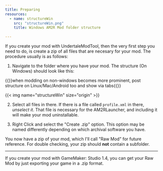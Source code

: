 ```yaml
---
title: Preparing
resources:
  - name: structureWin
    src: "structureWin.png"
    title: Windows AM2R Mod folder structure
  
---
```


If you create your mod with UndertaleModTool, then the very first step you need to do, is create a zip of all files that are necesary for your mod. 
The procedure usually is as follows:
1. Navigate to the folder where you have your mod. The structure (On Windows) should look like this:  

 {{<todo>}}when modding on non-windows becomes more prominent, post structure on Linux/Mac/Android too and show via tabs{{</todo>}}

{{< img name="structureWin" size="origin" >}}

2. Select all files in there. If there is a file called `profile.xml` in there, *unselect it*. 
That file is necessary for the AM2RLauncher, and including it will make your mod uninstallable.

3. Right Click and select the "Create .zip" option. This option may be named differently depending 
on which archival software you have.

You now have a zip of your mod, which I'll call "Raw Mod" for future reference. For double checking, your zip should **not**
contain a subfolder.

--- 
If you create your mod with GameMaker: Studio 1.4, you can get your Raw Mod by just exporting your game in a .zip format.

